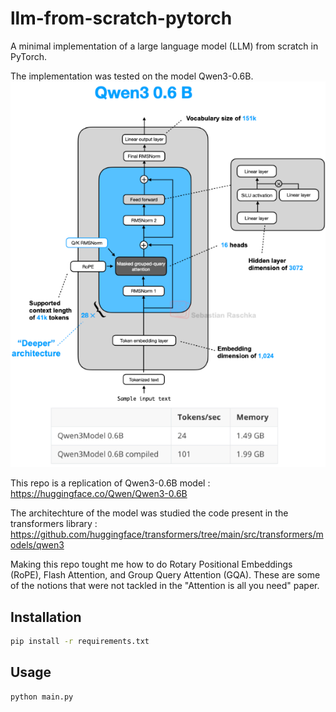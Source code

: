 # llm-from-scratch-pytorch

A minimal implementation of a large language model (LLM) from scratch in PyTorch.

The implementation was tested on the model Qwen3-0.6B.
![Qwen3-0.6B architecture](res/qwen3_archi.png)

This repo is a replication of Qwen3-0.6B model : https://huggingface.co/Qwen/Qwen3-0.6B

The architechture of the model was studied the code present in the transformers library : https://github.com/huggingface/transformers/tree/main/src/transformers/models/qwen3


Making this repo tought me how to do Rotary Positional Embeddings (RoPE), Flash Attention, and Group Query Attention (GQA).
These are some of the notions that were not tackled in the "Attention is all you need" paper.


## Installation

```bash
pip install -r requirements.txt
```
## Usage

```python
python main.py
```